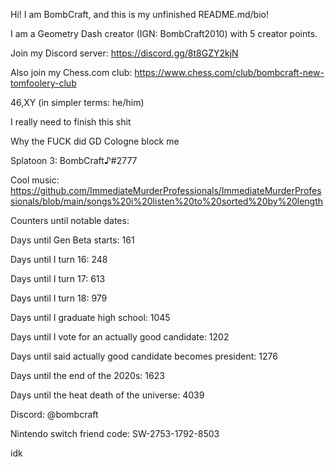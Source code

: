 Hi! I am BombCraft, and this is my unfinished README.md/bio!

I am a Geometry Dash creator (IGN: BombCraft2010) with 5 creator points.

Join my Discord server: https://discord.gg/8t8GZY2kjN

Also join my Chess.com club: https://www.chess.com/club/bombcraft-new-tomfoolery-club

46,XY (in simpler terms: he/him)

I really need to finish this shit

Why the FUCK did GD Cologne block me

Splatoon 3: BombCraft♪#2777

Cool music: https://github.com/ImmediateMurderProfessionals/ImmediateMurderProfessionals/blob/main/songs%20i%20listen%20to%20sorted%20by%20length

Counters until notable dates:

Days until Gen Beta starts: 161

Days until I turn 16: 248

Days until I turn 17: 613

Days until I turn 18: 979

Days until I graduate high school: 1045

Days until I vote for an actually good candidate: 1202

Days until said actually good candidate becomes president: 1276

Days until the end of the 2020s: 1623

Days until the heat death of the universe: 4039

Discord: @bombcraft

Nintendo switch friend code: SW-2753-1792-8503

idk
